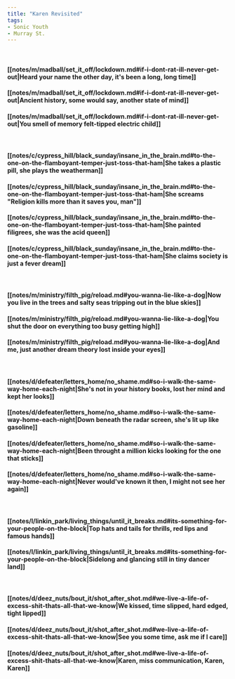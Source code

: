 ```yaml
---
title: "Karen Revisited"
tags:
- Sonic Youth
- Murray St.
---
```

&nbsp;
#### [[notes/m/madball/set_it_off/lockdown.md#if-i-dont-rat-ill-never-get-out|Heard your name the other day, it's been a long, long time]]
#### [[notes/m/madball/set_it_off/lockdown.md#if-i-dont-rat-ill-never-get-out|Ancient history, some would say, another state of mind]]
#### [[notes/m/madball/set_it_off/lockdown.md#if-i-dont-rat-ill-never-get-out|You smell of memory felt-tipped electric child]]
&nbsp;
#### [[notes/c/cypress_hill/black_sunday/insane_in_the_brain.md#to-the-one-on-the-flamboyant-temper-just-toss-that-ham|She takes a plastic pill, she plays the weatherman]]
#### [[notes/c/cypress_hill/black_sunday/insane_in_the_brain.md#to-the-one-on-the-flamboyant-temper-just-toss-that-ham|She screams "Religion kills more than it saves you, man"]]
#### [[notes/c/cypress_hill/black_sunday/insane_in_the_brain.md#to-the-one-on-the-flamboyant-temper-just-toss-that-ham|She painted filigrees, she was the acid queen]]
#### [[notes/c/cypress_hill/black_sunday/insane_in_the_brain.md#to-the-one-on-the-flamboyant-temper-just-toss-that-ham|She claims society is just a fever dream]]
&nbsp;
#### [[notes/m/ministry/filth_pig/reload.md#you-wanna-lie-like-a-dog|Now you live in the trees and salty seas tripping out in the blue skies]]
#### [[notes/m/ministry/filth_pig/reload.md#you-wanna-lie-like-a-dog|You shut the door on everything too busy getting high]]
#### [[notes/m/ministry/filth_pig/reload.md#you-wanna-lie-like-a-dog|And me, just another dream theory lost inside your eyes]]
&nbsp;
#### [[notes/d/defeater/letters_home/no_shame.md#so-i-walk-the-same-way-home-each-night|She's not in your history books, lost her mind and kept her looks]]
#### [[notes/d/defeater/letters_home/no_shame.md#so-i-walk-the-same-way-home-each-night|Down beneath the radar screen, she's lit up like gasoline]]
#### [[notes/d/defeater/letters_home/no_shame.md#so-i-walk-the-same-way-home-each-night|Been throught a million kicks looking for the one that sticks]]
#### [[notes/d/defeater/letters_home/no_shame.md#so-i-walk-the-same-way-home-each-night|Never would've known it then, I might not see her again]]
&nbsp;
#### [[notes/l/linkin_park/living_things/until_it_breaks.md#its-something-for-your-people-on-the-block|Top hats and tails for thrills, red lips and famous hands]]
#### [[notes/l/linkin_park/living_things/until_it_breaks.md#its-something-for-your-people-on-the-block|Sidelong and glancing still in tiny dancer land]]
&nbsp;
#### [[notes/d/deez_nuts/bout_it/shot_after_shot.md#we-live-a-life-of-excess-shit-thats-all-that-we-know|We kissed, time slipped, hard edged, tight lipped]]
#### [[notes/d/deez_nuts/bout_it/shot_after_shot.md#we-live-a-life-of-excess-shit-thats-all-that-we-know|See you some time, ask me if I care]]
#### [[notes/d/deez_nuts/bout_it/shot_after_shot.md#we-live-a-life-of-excess-shit-thats-all-that-we-know|Karen, miss communication, Karen, Karen]]
